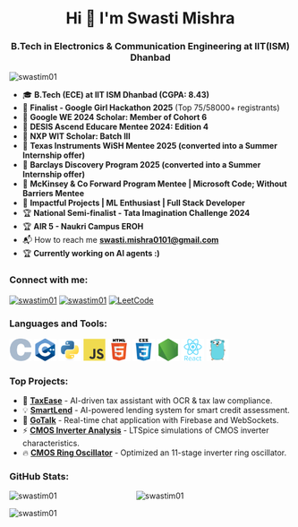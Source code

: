<h1 align="center">Hi 👋 I'm Swasti Mishra</h1>
<h3 align="center">B.Tech in Electronics & Communication Engineering at IIT(ISM) Dhanbad</h3>

<p align="left"> <img src="https://komarev.com/ghpvc/?username=swastim01&label=Profile%20views&color=f9c453&style=plastic" alt="swastim01" /> </p>

- 🎓 **B.Tech (ECE) at IIT ISM Dhanbad (CGPA: 8.43)**
- 🚀 **Finalist - Google Girl Hackathon 2025** (Top 75/58000+ registrants)
- 🌟 **Google WE 2024 Scholar: Member of Cohort 6**
- 🌟 **DESIS Ascend Educare Mentee 2024: Edition 4**
- 🌟 **NXP WIT Scholar: Batch III**
- 🌟 **Texas Instruments WiSH Mentee 2025 (converted into a Summer Internship offer)**
- 🌟 **Barclays Discovery Program 2025 (converted into a Summer Internship offer)**
- 🌟 **McKinsey & Co Forward Program Mentee | Microsoft Code; Without Barriers Mentee**
- 📌 **Impactful Projects | ML Enthusiast | Full Stack Developer**
- 🏆 **National Semi-finalist - Tata Imagination Challenge 2024**
- 🏆 **AIR 5 - Naukri Campus EROH**
- 📬 How to reach me **swasti.mishra0101@gmail.com**
- 🏆 **Currently working on AI agents :)**

<h3 align="left">Connect with me:</h3>
<p align="left">
<a href="https://linkedin.com/in/swastim01" target="blank"><img align="center" src="https://raw.githubusercontent.com/rahuldkjain/github-profile-readme-generator/master/src/images/icons/Social/linked-in-alt.svg" alt="swastim01" height="30" width="40" /></a>
<a href="https://github.com/swastim01" target="blank"><img align="center" src="https://raw.githubusercontent.com/rahuldkjain/github-profile-readme-generator/master/src/images/icons/Social/github.svg" alt="swastim01" height="30" width="40" /></a>
<a href="https://leetcode.com/swastim01/" target="blank"><img align="center" src="https://upload.wikimedia.org/wikipedia/commons/1/19/LeetCode_logo_black.png" alt="LeetCode" height="30" width="40" /></a>
</p>

<h3 align="left">Languages and Tools:</h3>
<p align="left">
<img src="https://raw.githubusercontent.com/devicons/devicon/master/icons/c/c-original.svg" alt="C" width="40" height="40"/>
<img src="https://raw.githubusercontent.com/devicons/devicon/master/icons/cplusplus/cplusplus-original.svg" alt="C++" width="40" height="40"/>
<img src="https://raw.githubusercontent.com/devicons/devicon/master/icons/python/python-original.svg" alt="Python" width="40" height="40"/>
<img src="https://raw.githubusercontent.com/devicons/devicon/master/icons/javascript/javascript-original.svg" alt="JavaScript" width="40" height="40"/>
<img src="https://raw.githubusercontent.com/devicons/devicon/master/icons/html5/html5-original-wordmark.svg" alt="HTML" width="40" height="40"/>
<img src="https://raw.githubusercontent.com/devicons/devicon/master/icons/css3/css3-original-wordmark.svg" alt="CSS" width="40" height="40"/>
<img src="https://raw.githubusercontent.com/devicons/devicon/master/icons/nodejs/nodejs-original.svg" alt="Node.js" width="40" height="40"/>
<img src="https://raw.githubusercontent.com/devicons/devicon/master/icons/react/react-original-wordmark.svg" alt="React.js" width="40" height="40"/>
<img src="https://raw.githubusercontent.com/devicons/devicon/master/icons/go/go-original.svg" alt="Golang" width="40" height="40"/>
</p>

<h3 align="left">Top Projects:</h3>
<ul>
<li>🚀 <strong><a href="https://github.com/swastim01/TaxEase">TaxEase</a></strong> - AI-driven tax assistant with OCR & tax law compliance.</li>
<li>💡 <strong><a href="https://github.com/swastim01/SmartLend">SmartLend</a></strong> - AI-powered lending system for smart credit assessment.</li>
<li>💬 <strong><a href="https://github.com/swastim01/GoTalk">GoTalk</a></strong> - Real-time chat application with Firebase and WebSockets.</li>
<li>⚡ <strong><a href="https://github.com/swastim01/CMOS_Inverter_Analysis">CMOS Inverter Analysis</a></strong> - LTSpice simulations of CMOS inverter characteristics.</li>
<li>🔥 <strong><a href="https://github.com/swastim01/CMOS_Ring_Oscillator">CMOS Ring Oscillator</a></strong> - Optimized an 11-stage inverter ring oscillator.</li>
</ul>

<h3 align="left">GitHub Stats:</h3>
<p><img align="left" src="https://github-readme-stats.vercel.app/api?username=swastim01&show_icons=true&theme=dark&locale=en" alt="swastim01" height="45%" width="45%" /></p>
<p><img align="centre" src="https://github-readme-streak-stats.herokuapp.com/?user=swastim01&" alt="swastim01" height="47%" width="47%" /></p>
<p><img align="centre" src="https://github-readme-stats.vercel.app/api/top-langs?username=swastim01&show_icons=true&locale=en&layout=compact" alt="swastim01" /></p>

